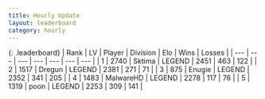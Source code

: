 ```yaml
---
title: Hourly Update
layout: leaderboard
category: hourly
---
```


{: .leaderboard}
| Rank | LV | Player | Division | Elo | Wins | Losses |
| --- | --- | --- | --- | --- | --- | --- |
| <span data-change="0">1</span> | 2740 | <span title="ID: 353063">Sktima</span> | LEGEND | <span data-change="0">2451</span> | <span data-change="0">463</span> | <span data-change="0">122</span> |
| <span data-change="0">2</span> | 1517 | <span title="ID: 337810">Dregun</span> | LEGEND | <span data-change="0">2381</span> | <span data-change="0">271</span> | <span data-change="0">71</span> |
| <span data-change="0">3</span> | 875 | <span title="ID: 623502">Enugie</span> | LEGEND | <span data-change="0">2352</span> | <span data-change="0">341</span> | <span data-change="0">205</span> |
| <span data-change="0">4</span> | 1483 | <span title="ID: 261794">MalwareHD</span> | LEGEND | <span data-change="0">2278</span> | <span data-change="0">117</span> | <span data-change="0">76</span> |
| <span data-change="0">5</span> | 1319 | <span title="ID: 540690">poon</span> | LEGEND | <span data-change="-4">2253</span> | <span data-change="2">309</span> | <span data-change="1">141</span> |